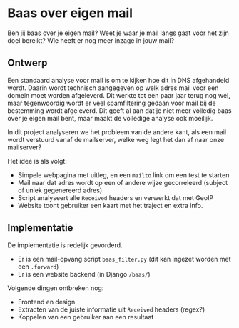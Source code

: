 Baas over eigen mail
====================

Ben jij baas over je eigen mail? Weet je waar je mail langs gaat voor het zijn doel bereikt? Wie heeft er nog meer inzage in jouw mail?

Ontwerp
-------

Een standaard analyse voor mail is om te kijken hoe dit in DNS afgehandeld wordt. Daarin wordt technisch aangegeven op welk adres mail voor een domein moet worden afgeleverd. Dit werkte tot een paar jaar terug nog wel, maar tegenwoordig wordt er veel spamfiltering gedaan voor mail bij de bestemming wordt afgeleverd. Dit geeft al aan dat je niet meer volledig baas over je eigen mail bent, maar maakt de volledige analyse ook moeilijk.

In dit project analyseren we het probleem van de andere kant, als een mail wordt verstuurd vanaf de mailserver, welke weg legt het dan af naar onze mailserver?

Het idee is als volgt:

- Simpele webpagina met uitleg, en een `mailto` link om een test te starten
- Mail naar dat adres wordt op een of andere wijze gecorreleerd (subject of uniek gegenereerd adres)
- Script analyseert alle `Received` headers en verwerkt dat met GeoIP
- Website toont gebruiker een kaart met het traject en extra info.

Implementatie
-------------

De implementatie is redelijk gevorderd.

- Er is een mail-opvang script `baas_filter.py` (dit kan ingezet worden met een `.forward`)
- Er is een website backend (in Django `/baas/`)

Volgende dingen ontbreken nog:
- Frontend en design
- Extracten van de juiste informatie uit `Received` headers (regex?)
- Koppelen van een gebruiker aan een resultaat
